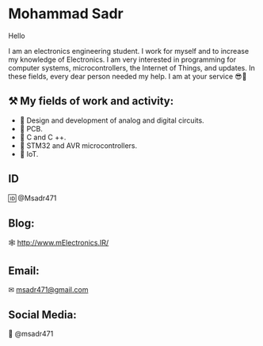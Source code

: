 # Mohammad Sadr
Hello

I am an electronics engineering student. I work for myself and to increase my knowledge of Electronics. I am very interested in programming for computer systems, microcontrollers, the Internet of Things, and updates. In these fields, every dear person needed my help. I am at your service 😎💙


⚒ My fields of work and activity:
----
- 📎 Design and development of analog and digital circuits.
- 📎 PCB.
- 📎 C and C ++.
- 📎 STM32 and AVR microcontrollers.
- 📎 IoT.

ID
----
🆔 @Msadr471


Blog:
----
🕸 http://www.mElectronics.IR/


Email:
-----
✉ msadr471@gmail.com


Social Media:
----
💫 @msadr471
